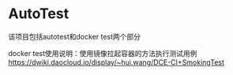 # AutoTest

该项目包括autotest和docker test两个部分

docker test使用说明：使用镜像拉起容器的方法执行测试用例 https://dwiki.daocloud.io/display/~hui.wang/DCE-CI+SmokingTest
